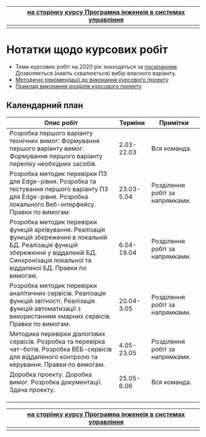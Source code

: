 |      | [на сторінку курсу Програмна інженеія в системах управління](../README.md) |
| ---- | ------------------------------------------------------------ |
|      |                                                              |

# Нотатки щодо курсових робіт 

- Теми курсових робіт на 2020 рік знаходяться за [посиланням](https://github.com/pupenasan/ProgIngContrSystems/blob/master/%D0%9A%D1%83%D1%80%D1%81%D0%BE%D0%B2%D0%B8%D0%B9/%D0%B2%D1%80%D1%96%D0%B0%D0%BD%D1%82%D0%B8.md). Дозволяється  (навіть схвалюється) вибір власного варіанту.
- [Методичні рекомендації до виконання курсового проекту](kursmetod.md)
- [Приклад виконання розділів курсового проекту](kursexample.md)

## Календарний план 

| Опис робіт                                                   | Терміни    | Примітки                          |
| ------------------------------------------------------------ | ---------- | --------------------------------- |
| Розробка першого варіанту технічних вимог: Формування першого варіанту вимог. Формування першого варіанту переліку необхідних засобів. | 2.03-22.03 | Вся команда.                      |
| Розробка методик перевірки ПЗ для Edge-рівня. Розробка та тестування першого варіанту ПЗ для Edge-рівня. Розробка локального Веб-інтерфейсу. Правки по вимогам. | 23.03-5.04 | Розділення   робіт за напрямками. |
| Розробка методик перевірки функцій архівування. Реалізація функцій збереження в локальній БД. Реалізація функцій збереження у віддаленій БД. Синхронізація локальної та віддаленої БД. Правки по вимогам. | 6.04-19.04 | Розділення   робіт за напрямками. |
| Розробка методик перевірки аналітичних сервісів. Реалізація функцій звітності. Реалізація функцій автоматизації з використанням хмарних сервісів.  Правки по вимогам. | 20.04-3.05 | Розділення   робіт за напрямками. |
| Методика перевірки діалогових сервісів. Розробка та перевірка чат-ботів. Розробка ВЕБ-сервісів для віддаленого контролю та керування.  Правки по вимогам. | 4.05-23.05 | Розділення   робіт за напрямками. |
| Доробка проекту. Доробка вимог. Розробка документації. Здача проекту. | 25.05-6.06 | Вся команда.                      |
|                                                              |            |                                   |
|                                                              |            |                                   |
|                                                              |            |                                   |

|      | [на сторінку курсу Програмна інженеія в системах управління](../README.md) |
| ---- | ------------------------------------------------------------ |
|      |                                                              |

